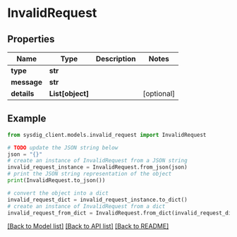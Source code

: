 # InvalidRequest


## Properties

Name | Type | Description | Notes
------------ | ------------- | ------------- | -------------
**type** | **str** |  | 
**message** | **str** |  | 
**details** | **List[object]** |  | [optional] 

## Example

```python
from sysdig_client.models.invalid_request import InvalidRequest

# TODO update the JSON string below
json = "{}"
# create an instance of InvalidRequest from a JSON string
invalid_request_instance = InvalidRequest.from_json(json)
# print the JSON string representation of the object
print(InvalidRequest.to_json())

# convert the object into a dict
invalid_request_dict = invalid_request_instance.to_dict()
# create an instance of InvalidRequest from a dict
invalid_request_from_dict = InvalidRequest.from_dict(invalid_request_dict)
```
[[Back to Model list]](../README.md#documentation-for-models) [[Back to API list]](../README.md#documentation-for-api-endpoints) [[Back to README]](../README.md)


